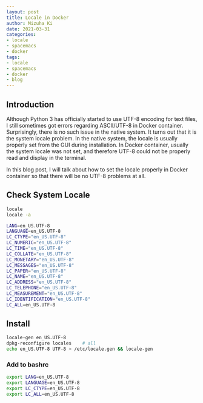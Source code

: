 ```yaml
---
layout: post
title: Locale in Docker
author: Mizuha Ki
date: 2021-03-31
categories:
- locale
- spacemacs
- docker
tags:
- locale
- spacemacs
- docker
- blog
---
```



## Introduction
Although Python 3 has officially started to use UTF-8 encoding for text files, I still sometimes got errors regarding ASCII/UTF-8 in Docker container. Surprisingly, there is no such issue in the native system. It turns out that it is the system locale problem. In the native system, the locale is usually properly set from the GUI during installation. In Docker container, usually the system locale was not set, and therefore UTF-8 could not be properly read and display in the terminal.

In this blog post, I will talk about how to set the locale properly in Docker container so that there will be no UTF-8 problems at all.


## Check System Locale
```bash
locale
locale -a

LANG=en_US.UTF-8
LANGUAGE=en_US.UTF-8
LC_CTYPE="en_US.UTF-8"
LC_NUMERIC="en_US.UTF-8"
LC_TIME="en_US.UTF-8"
LC_COLLATE="en_US.UTF-8"
LC_MONETARY="en_US.UTF-8"
LC_MESSAGES="en_US.UTF-8"
LC_PAPER="en_US.UTF-8"
LC_NAME="en_US.UTF-8"
LC_ADDRESS="en_US.UTF-8"
LC_TELEPHONE="en_US.UTF-8"
LC_MEASUREMENT="en_US.UTF-8"
LC_IDENTIFICATION="en_US.UTF-8"
LC_ALL=en_US.UTF-8
```

## Install
```bash
locale-gen en_US.UTF-8
dpkg-reconfigure locales    # all
echo en_US.UTF-8 UTF-8 > /etc/locale.gen && locale-gen
```

### Add to bashrc
```bash
export LANG=en_US.UTF-8
export LANGUAGE=en_US.UTF-8
export LC_CTYPE=en_US.UTF-8
export LC_ALL=en_US.UTF-8
```
